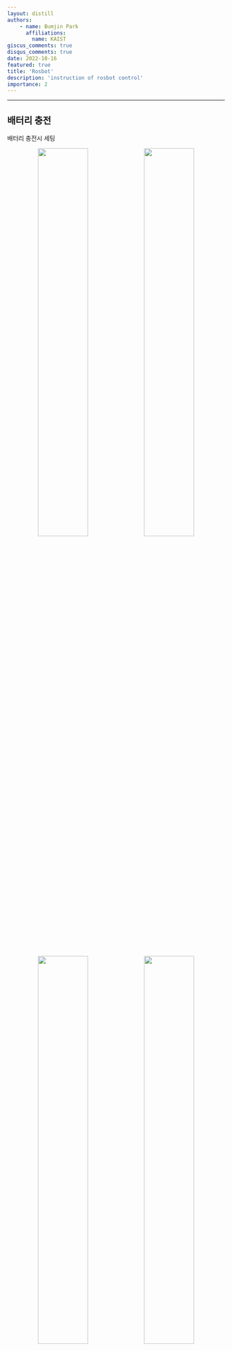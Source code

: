 ```yaml
---
layout: distill
authors: 
    - name: Bumjin Park
      affiliations:
        name: KAIST
giscus_comments: true
disqus_comments: true
date: 2022-10-16
featured: true
title: 'Rosbot'
description: 'instruction of rosbot control'
importance: 2
---
```


---

## 배터리 충전

배터리 충전시 세팅 
<center>
<img src="https://drive.google.com/uc?export=view&id=1yesKbXhTJQ-K1IiCfFvtbd-DhEUfF9XE" style="width:48%">
<img src="https://drive.google.com/uc?export=view&id=11VmCIESPEQJgh2eI7eq4_MMdgj8GkdjU" style="width:48%">
<img src="https://drive.google.com/uc?export=view&id=1hf5Rw1VG6usfvOSpCxiSnrM76LjQd3Oy" style="width:48%">
<img src="https://drive.google.com/uc?export=view&id=1xiDN8CLW6Bcs5lfw77ou5Poxax2LNgdp" style="width:48%">
</center>




---

## Errors


### 2023.10.17

* 불빛이 깜빡이고 화면이 안 켜지는 중. the LED1 is blinking when battery is low – please charge immediately! [link](https://husarion.com/manuals/rosbot/)
* Error : could not get clk -517  ([link](https://forums.raspberrypi.com/viewtopic.php?t=298441#p1796235))
* 라즈베리파이에 오류가 있는 것으로 확인된다. 
* **해결방법 : power 를 direct 하게 꽂는다.** 
  * bcm2835 clk-517 에러는 여전히 등장 
  * ubuntu 20.04 화면에서 꽤나 오래 살아남는 중. (이전에는 계속 꺼졌다 켜짐) 이후 `husarion login:` 화면 등장
  * 여전히 안켜지는 중. 그러나 라이다 센서가 돌아가기 시작했음. 
  * 혹시 몰라서 배터리 충전중이던 것 제거 / direct electricity 
  * 스위치 껐다가 켜보는 중
  * 갑자기 로그인 커맨드 : ID/PW: `husarion` / `husarion`
  * 배터리가 없어서 화면이 깜빡이는 것은 아닌듯. (전원이 아닌 일부 충전된 배터리로 다시 켜보는 중)


USB serial port used for debugging the firmware on CORE2-ROS controller

> Error 517 is -EPROBE_DEFER and is a non-fatal error used during loading all the drivers. It just means that some resource that is required (in this case the clock) isn't loaded yet, so please try again later.


---

<img src="https://husarion.com/assets/images/block_diagram_2R-41708707bbba386b14ee88ca93323c7c.png" style='width:100%'>